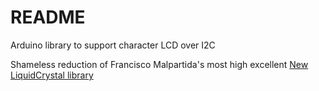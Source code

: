 # README #

Arduino library to support character LCD over I2C

Shameless reduction of Francisco Malpartida's most high excellent [New LiquidCrystal library](https://bitbucket.org/fmalpartida/new-liquidcrystal/wiki/Home "wiki")
